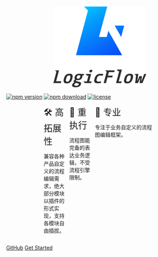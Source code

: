 <p align="center">
  <a href="https://github.com/didi/LogicFlow" target="_blank">
    <img
      src="./_images/logo.png"
      alt="LogicFlow logo"
      width="250"
    />
  </a>
</p>

[![npm version][npm-v-img]][npm-url]
[![npm download][npm-dl-img]][npm-url]
[![license][license-img]][license-url]

<div style="display: flex;justify-content: space-between;width:60%;margin: 0 auto;">
  <div style="width: 33%">
    <font size=5>🛠 高拓展性</font>
    <p>兼容各种产品自定义的流程编辑需求，绝大部分模块以插件的形式实现，支持各模块自由插拔。</p>
  </div>
  <div style="width: 33%">
    <font size=5>🚀 重执行</font>
    <p><font size=>流程图能完备的表达业务逻辑，不受流程引擎限制。</font></p>
  </div>
  <div>
    <font size=5>🎯 专业</font>
    <p>专注于业务自定义的流程图编辑框架。</p>
  </div>
</div>

[GitHub](https://github.com/didi/LogicFlow)
[Get Started](zh/guide/start.md)

[npm-url]: https://www.npmjs.com/package/@logicflow/core
[npm-v-img]: https://img.shields.io/npm/v/@logicflow/core
[npm-dl-img]: https://img.shields.io/npm/dm/@logicflow/core
[license-url]: https://github.com/didi/LogicFlow/blob/master/LICENSE
[license-img]: https://img.shields.io/npm/l/@logicflow/core
